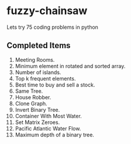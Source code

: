 # fuzzy-chainsaw
Lets try 75 coding problems in python

## Completed Items
1. Meeting Rooms.
2. Minimum element in rotated and sorted array.
3. Number of islands.
4. Top k frequent elements.
5. Best time to buy and sell a stock. 
6. Same Tree.
7. House Robber.
8. Clone Graph.
9. Invert Binary Tree.
10. Container With Most Water.
11. Set Matrix Zeroes. 
12. Pacific Atlantic Water Flow. 
13. Maximum depth of a binary tree.
